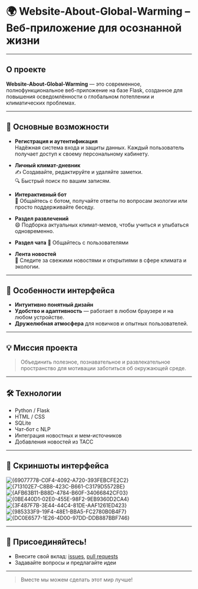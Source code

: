# 🌍 Website-About-Global-Warming – Веб-приложение для осознанной жизни

---

## О проекте

**Website-About-Global-Warming** — это современное, полнофункциональное веб-приложение на базе Flask, созданное для повышения осведомлённости о глобальном потеплении и климатических проблемах.

---

## 🚀 Основные возможности

- **Регистрация и аутентификация**  
  Надёжная система входа и защиты данных. Каждый пользователь получает доступ к своему персональному кабинету.

- **Личный климат-дневник**  
  ✍️ Создавайте, редактируйте и удаляйте заметки.  
  🔍 Быстрый поиск по вашим записям.

- **Интерактивный бот**  
  🤖 Общайтесь с ботом, получайте ответы по вопросам экологии или просто поддерживайте беседу.

- **Раздел развлечений**  
  😄 Подборка актуальных климат-мемов, чтобы учиться и улыбаться одновременно.
- **Раздел чата**
   💬 Общайтесь с пользователями
- **Лента новостей**  
  📰 Следите за свежими новостями и открытиями в сфере климата и экологии.

---

## 🎨 Особенности интерфейса

- **Интуитивно понятный дизайн**
- **Удобство и адаптивность** — работает в любом браузере и на любом устройстве.
- **Дружелюбная атмосфера** для новичков и опытных пользователей.

---

## 💡 Миссия проекта

> Объединить полезное, познавательное и развлекательное пространство для мотивации заботиться об окружающей среде.

---

## 🛠️ Технологии

- Python / Flask
- HTML / CSS 
- SQLite 
- Чат-бот с NLP
- Интеграция новостных и мем-источников
- Добавления новостей из ТАСС

---

## 📸 Скриншоты интерфейса

![{69077778-C0F4-4092-A720-393FEBCFE2C2}](https://github.com/user-attachments/assets/708782ea-13da-46b1-a479-822e42f49b0e)
![{713102E7-C8B8-423C-B661-C3179D5572BE}](https://github.com/user-attachments/assets/a3eb92e5-c586-45a0-86d5-5350ac348b3a)
![{AFB63B11-B88D-4784-B60F-34066842CF03}](https://github.com/user-attachments/assets/2a9d5e4e-cfc8-443f-a252-dcd65e4574f6)
![{0BE440D1-02E0-455E-98F2-9EB9360D2CA4}](https://github.com/user-attachments/assets/9feeb1dd-8fae-49f4-98a6-d192aa484d25)
![{3F487F7B-3E44-44C4-81DE-AAF1261ED423}](https://github.com/user-attachments/assets/7039dcc6-13bb-48ba-b086-c41432aee362)
![{985333F9-19F4-48E1-BBA5-FC2780B0B4F7}](https://github.com/user-attachments/assets/e1eefa52-9d06-491f-8b52-3e52f4213fdd)
![{DC0E6577-1E26-4D00-97DD-DDB887BBF746}](https://github.com/user-attachments/assets/8888a2b0-a45f-4cda-8e9c-84143af172ca)


---

## 🤝 Присоединяйтесь!

- Внесите свой вклад: [issues](./issues), [pull requests](./pulls)
- Задавайте вопросы и предлагайте идеи

---

> Вместе мы можем сделать этот мир лучше!
